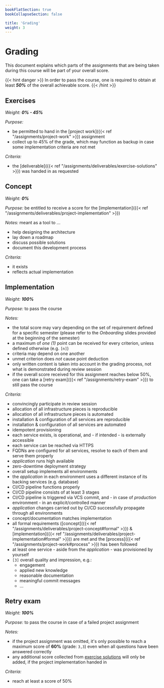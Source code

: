 ```yaml
---
bookFlatSection: true
bookCollapseSection: false

title: 'Grading'
weight: 3
---
```



Grading
=======

This document explains which parts of the assignments that are being taken during this course will be part of
your overall score.

{{< hint danger >}}
In order to pass the course, one is required to obtain at least _**50%**_ of the overall achievable score.
{{< /hint >}}


## Exercises

_Weight: **0% - 45%**_

*Purpose:* 

* be permitted to hand in the [project work]({{< ref "/assignments/project-work" >}}) assignment
* collect up to 45% of the grade, which may function as backup in case some implementation criteria
  are not met

*Criteria:*

* the [deliverable]({{< ref "/assignments/deliverables/exercise-solutions" >}}) was handed in as requested 


## Concept

_Weight: **0%**_

*Purpose:* be entitled to receive a score for the [implementation]({{< ref "/assignments/deliverables/project-implementation" >}})
 
*Notes:* meant as a tool to ...

* help designing the architecture
* lay down a roadmap
* discuss possible solutions
* document this development process

*Criteria:*

* it exists
* reflects actual implementation


## Implementation

_Weight: **100%**_

*Purpose:* to pass the course

*Notes:*

* the total score may vary depending on the set of requirement defined for a specific semester (please
  refer to the *Onboarding* slides provided at the beginning of the semester)
* a maximum of *one (1)* point can be received for every criterion, unless defined otherwise (e.g. `[n]`)  
* criteria may depend on one another
* unmet criterion does *not* cause point deduction
* only written content is taken into account in the grading process, not what is demonstrated during review
  session
* if the overall score received for this assignment reaches below 50%, one can take a
  [retry exam]({{< ref "/assignments/retry-exam" >}}) to still pass the course

*Criteria:*

* convincingly participate in review session
* allocation of all infrastructure pieces is reproducible
* allocation of all infrastructure pieces is automated
* installation & configuration of all services are reproducible
* installation & configuration of all services are automated
* idempotent provisioning
* each service exists, is operational, and - if intended - is externally accessible
* each service can be reached via HTTPS
* FQDNs are configured for all services, resolve to each of them and serve them properly 
* *application* runs high available
* zero-downtime deployment strategy
* overall setup implements all environments
* the *application* in each environment uses a different instance of its backing services (e.g. database)
* CI/CD pipeline functions properly
* CI/CD pipeline consists of at least 3 stages
* CI/CD pipeline is triggered via VCS commit, and - in case of *production* environment - in an
  explicit/controlled manner
* *application* changes carried out by CI/CD successfully propagate through all environments
* concept/documentation matches implementation
* all formal requirements ([concept]({{< ref "/assignments/deliverables/project-concept#formal" >}}) & 
  [implementation]({{< ref "/assignments/deliverables/project-implementation#formal" >}})) are met and the
  [process]({{< ref "/assignments/project-work#process" >}}) has been followed
* at least one service - aside from the *application* - was provisioned by yourself
* `[3]` overall quality and impression, e.g.:
  - engagement
  - applied new knowledge
  - reasonable documentation
  - meaningful commit messages
  - ...


## Retry exam

_Weight: **100%**_

*Purpose:* to pass the course in case of a failed project assignment

*Notes:*

* if the project assignment was omitted, it's only possible to reach a maximum score of __60%__ (grade: `3,3`) even
  when all questions have been answered correctly
* any additional score collected from [exercise solutions](#exercises) will only be added, if the project implementation
  handed in

*Criteria:* 

* reach at least a score of 50%
